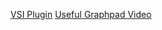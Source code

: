 [VSI Plugin](https://biii.eu/vsi-file-extractor-imagej)
[Useful Graphpad Video](https://www.youtube.com/watch?v=A5m8n2s8I3g)